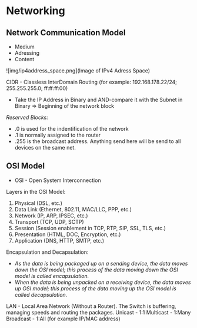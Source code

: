 # Networking

## Network Communication Model

* Medium
* Adressing
* Content

![img/ip4address_space.png](Image of IPv4 Adress Space)

CIDR - Classless InterDomain Routing (for example: 192.168.178.22/24; 255.255.255.0; ff:ff:ff:00)

* Take the IP Address in Binary and AND-compare it with the Subnet in Binary => Beginning of the network block

*Reserved Blocks:*

* .0 is used for the indentification of the network
* .1 is normally assigned to the router
* .255 is the broadcast address. Anything send here will be send to all devices on the same net.

## OSI Model

* OSI - Open System Interconnection

Layers in the OSI Model:

1. Physical (DSL, etc.)
2. Data Link (Ethernet, 802.11, MAC/LLC, PPP, etc.)
3. Network (IP, ARP, IPSEC, etc.)
4. Transport (TCP, UDP, SCTP)
5. Session (Session enablement in TCP, RTP, SIP, SSL, TLS, etc.)
6. Presentation (HTML, DOC, Encryption, etc.)
7. Application (DNS, HTTP, SMTP, etc.)

Encapsulation and Decapsulation:

* _As the data is being packaged up on a sending device, the data moves down the OSI model; this process of the data moving down the OSI model is called encapsulation._
* _When the data is being unpacked on a receiving device, the data moves _up_ OSI model; this process of the data moving up the OSI model is called decapsulation._

LAN - Local Area Network (Without a Router). The Switch is buffering, managing speeds and routing the packages.
Unicast - 1:1
Multicast - 1:Many
Broadcast - 1:All (for example IP/MAC address)
